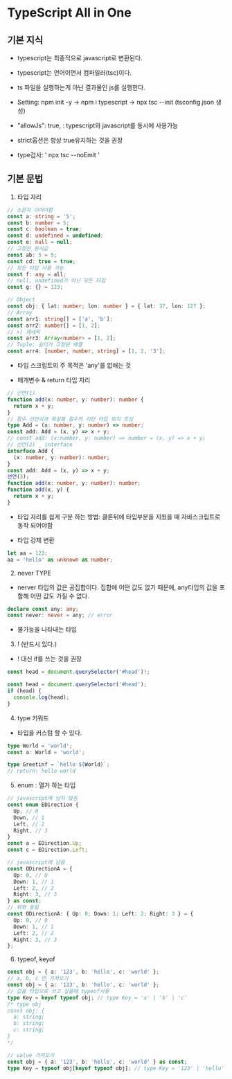 # TypeScript All in One

## 기본 지식

- typescript는 최종적으로 javascript로 변환된다.
- typescript는 언어이면서 컴파일러(tsc)이다.
- ts 파일을 실행하는게 아닌 결과물인 js를 실행한다.

- Setting: npm init -y -> npm i typescript -> npx tsc --init (tsconfig.json 생성)
- "allowJs": true, : typescript와 javascript를 동시에 사용가능
- strict옵션은 항상 true유지하는 것을 권장

- type검사: ' npx tsc --noEmit '

## 기본 문법

1. 타입 자리

```typescript
// 소문자 이어야함
const a: string = '5';
const b: number = 5;
const c: boolean = true;
const d: undefined = undefined;
const e: null = null;
// 고정된 원시값
const ab: 5 = 5;
const cd: true = true;
// 모든 타입 사용 가능
const f: any = all;
// null, undefined가 아닌 모든 타입
const g: {} = 123;

// Object
const obj: { lat: number; lon: number } = { lat: 37, lon: 127 };
// Array
const arr1: string[] = ['a', 'b'];
const arr2: number[] = [1, 2];
// +) 제네릭
const arr3: Array<number> = [1, 2];
// Tuple: 길이가 고정된 배열
const arr4: [number, number, string] = [1, 2, '3'];
```

- 타입 스크립트의 주 목적은 'any'를 없애는 것

- 매개변수 & return 타입 자리

```typescript
// 선언(1)
function add(x: number, y: number): number {
  return x + y;
}
// 함수 선언식과 화살표 함수의 리턴 타입 위치 조심
type Add = (x: number, y: number) => number;
const add: Add = (x, y) => x + y;
// const add: (x:number, y: number) => number = (x, y) => x + y;
// 선언(2) _ interface
interface Add {
  (x: number, y: number): number;
}
const add: Add = (x, y) => x + y;
선언(3);
function add(x: number, y: number): number;
function add(x, y) {
  return x + y;
}
```

- 타입 자리를 쉽게 구분 하는 방법: 클론뒤에 타입부분을 지웠을 때 자바스크립트로 동작 되어야함

- 타입 강제 변환

```typescript
let aa = 123;
aa = 'hello' as unknown as number;
```

2. never TYPE

- nerver 타입의 값은 공집합이다. 집합에 어떤 값도 없기 때문에, any타입의 값을 포함해 어떤 값도 가질 수 없다.

```typescript
declare const any: any;
const never: never = any; // error
```

- 불가능을 나타내는 타입

3. ! (반드시 있다.)

- ! 대신 if를 쓰는 것을 권장

```typescript
const head = document.querySelector('#head')!;

const head = document.querySelector('#head');
if (head) {
  console.log(head);
}
```

4. type 키워드

- 타입을 커스텀 할 수 있다.

```typescript
type World = 'world';
const a: World = 'world';

type Greetinf = `hello ${World}`;
// return: hello world
```

5. enum : 열거 하는 타입

```typescript
// javascript에 남지 않음
const enum EDirection {
  Up, // 0
  Down, // 1
  Left, // 2
  Right, // 3
}
const a = EDirection.Up;
const c = EDirection.Left;

// javascript에 남음
const ODirectionA = {
  Up: 0, // 0
  Down: 1, // 1
  Left: 2, // 2
  Right: 3, // 3
} as const;
// 위와 동일
const ODirectionA: { Up: 0; Down: 1; Left: 2; Right: 3 } = {
  Up: 0, // 0
  Down: 1, // 1
  Left: 2, // 2
  Right: 3, // 3
};
```

6. typeof, keyof

```typescript
const obj = { a: '123', b: 'hello', c: 'world' };
// a, b, c 만 가져오기
const obj = { a: '123', b: 'hello', c: 'world' };
// 값을 타입으로 쓰고 싶을때 typeof사용
type Key = keyof typeof obj; // type Key = 'a' | 'b' | 'c'
/* type obj
const obj: {
  a: string;
  b: string;
  c: string;
}
*/

// value 가져오기
const obj = { a: '123', b: 'hello', c: 'world' } as const;
type Key = typeof obj[keyof typeof obj]; // type Key = '123' | 'hello' | 'world'
```
